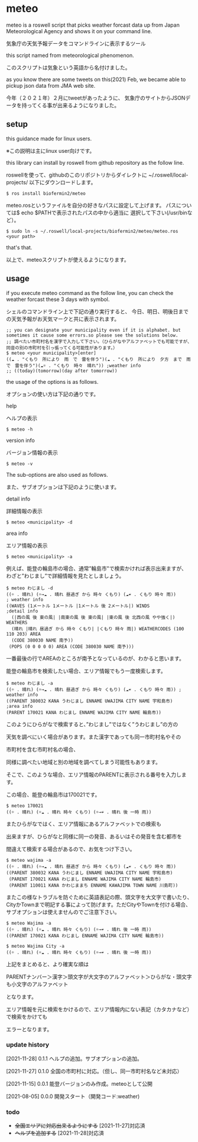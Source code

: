 # meteo
meteo is a roswell script that picks weather forcast data up from Japan Meteorological Agency and shows it on your command line.

気象庁の天気予報データをコマンドラインに表示するツール

this script named from meteorological phenomenon.

このスクリプトは気象という英語から名付けました。

as you know there are some tweets on this(2021) Feb,
we became able to pickup json data from JMA web site.

今年（２０２１年）２月にtweetがあったように、
気象庁のサイトからJSONデータを持ってくる事が出来るようになりました。

## setup
this guidance made for linux users.

※この説明は主にlinux user向けです。

this library can install by roswell from github repository as the follow line.

roswellを使って、githubのこのリポジトリからダイレクトに
~/.roswell/local-projects/
以下にダウンロードします。

```shell
$ ros install biofermin2/meteo
```

meteo.rosというファイルを自分の好きなパスに設定して上げます。
パスについては$ echo $PATHで表示されたパスの中から適当に
選択して下さい(/usr/binなど）。

```shell
$ sudo ln -s ~/.roswell/local-projects/biofermin2/meteo/meteo.ros <your path>
```


that's that.

以上で、meteoスクリプトが使えるようになります。

## usage
if you execute meteo command as the follow line,
you can check the weather forcast these 3 days with symbol.

シェルのコマンドライン上で下記の通り実行すると、
今日、明日、明後日までの天気予報がお天気マークと共に表示されます。

```shell
;; you can designate your municipality even if it is alphabet. but sometimes it cause some errors.so please see the solutions below.
;; 調べたい市町村名を漢字で入力して下さい。（ひらがなやアルファベットでも可能ですが、同音の別の市町村を引っ張ってくる可能性があります。）
$ meteo <your municipality>[enter]
((☁ . "くもり　所により　雨　で　雷を伴う")(☁ . "くもり　所により　夕方　まで　雨　で　雷を伴う")(☁☼ . "くもり　時々　晴れ")) ;weather info
;; ((today)(tomorrow)(day after tomorrow))
```
the usage of the options is as follows.

オプションの使い方は下記の通りです。

help

ヘルプの表示

```shell
$ meteo -h
```

version info

バージョン情報の表示

```shell
$ meteo -v
```

The sub-options are also used as follows.

また、サブオプションは下記のように使います。

detail info

詳細情報の表示

```shell
$ meteo <municipality> -d
```

area info

エリア情報の表示

```
$ meteo <municipality> -a
```

例えば、能登の輪島市の場合、通常”輪島市"で検索かければ表示出来ますが、
わざと”わじまし”で詳細情報を見たとしましょう。

```shell
$ meteo わじまし -d
((☼ . 晴れ) (☼→☁ . 晴れ 昼過ぎ から 時々 くもり) (☁☔ . くもり 時々 雨))            ; weather info
((WAVES (1メートル 1メートル |1メートル 後 2メートル|) WINDS                         ;detail info
  (|西の風 後 東の風| |南東の風 後 東の風| |東の風 後 北西の風 やや強く|) WEATHERS
  (晴れ |晴れ 昼過ぎ から 時々 くもり| |くもり 時々 雨|) WEATHERCODES (100 110 203) AREA
  (CODE 380030 NAME 南予))
 (POPS (0 0 0 0 0) AREA (CODE 380030 NAME 南予)))
 ```
 
 一番最後の行でAREAのところが南予となっているのが、わかると思います。
 
 能登の輪島市を検索したい場合、エリア情報でもう一度検索します。
 
 ```shell
 $ meteo わじまし -a
((☼ . 晴れ) (☼→☁ . 晴れ 昼過ぎ から 時々 くもり) (☁☔ . くもり 時々 雨)) ; weather info
((PARENT 380032 KANA うわじまし ENNAME UWAJIMA CITY NAME 宇和島市)     ;area info
 (PARENT 170021 KANA わじまし ENNAME WAJIMA CITY NAME 輪島市))
 ```
 
このようにひらがなで検索すると、”わじまし”ではなく”うわじまし”の方の

天気を調べにいく場合があります。また漢字であっても同一市町村名やその

市町村を含む市町村名の場合、

同様に調べたい地域と別の地域を調べてしまう可能性もあります。

そこで、このような場合、エリア情報のPARENTに表示される番号を入力します。

この場合、能登の輪島市は170021です。

```shell
$ meteo 170021
((☼ . 晴れ) (☼☁ . 晴れ 時々 くもり) (☼→☔ . 晴れ 後 一時 雨))
```

またひらがなではく、エリア情報にあるアルファベットでの検索も

出来ますが、ひらがなと同様に同一の発音、あるいはその発音を含む都市を

間違えて検索する場合があるので、お気をつけ下さい。

```shell 
$ meteo wajima -a
((☼ . 晴れ) (☼→☁ . 晴れ 昼過ぎ から 時々 くもり) (☁☔ . くもり 時々 雨))
((PARENT 380032 KANA うわじまし ENNAME UWAJIMA CITY NAME 宇和島市)
 (PARENT 170021 KANA わじまし ENNAME WAJIMA CITY NAME 輪島市)
 (PARENT 110011 KANA かわじままち ENNAME KAWAJIMA TOWN NAME 川島町))
```

またこの様なトラブルを防ぐために英語表記の際、頭文字を大文字で書いたり、
CityかTownまで明記する事によって防げます。ただCityやTownを付ける場合、
サブオプションは使えませんのでご注意下さい。

```shell
$ meteo Wajima -a 
((☼ . 晴れ) (☼☁ . 晴れ 時々 くもり) (☼→☔ . 晴れ 後 一時 雨))
((PARENT 170021 KANA わじまし ENNAME WAJIMA CITY NAME 輪島市))

$ meteo Wajima City -a 
((☼ . 晴れ) (☼☁ . 晴れ 時々 くもり) (☼→☔ . 晴れ 後 一時 雨))
```

上記をまとめると、より確実な順は

PARENTナンバー＞漢字＞頭文字が大文字のアルファベット＞ひらがな・頭文字も小文字のアルファベット

となります。

エリア情報を元に検索をかけるので、エリア情報内にない表記（カタカナなど）で検索をかけても

エラーとなります。


### update history
[2021-11-28] 0.1.1 ヘルプの追加。サブオプションの追加。

[2021-11-27] 0.1.0 全国の市町村に対応。（但し、同一市町村名など未対応）　

[2021-11-15] 0.0.1 能登バージョンのみ作成。meteoとして公開

[2021-08-05] 0.0.0 開発スタート（開発コード:weather)

### todo
- ~~全国エリアに対応出来るようにする~~ [2021-11-27]対応済
- ~~ヘルプを追加する~~ [2021-11-28]対応済
